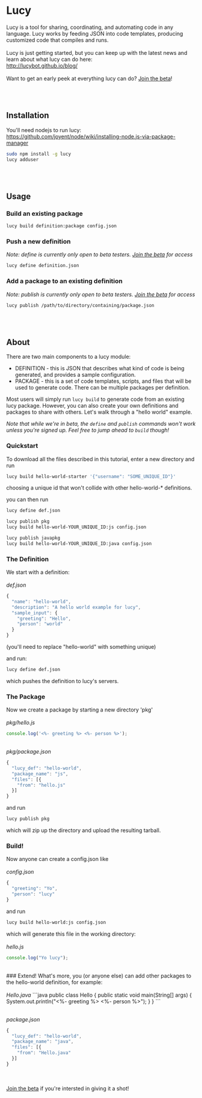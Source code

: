 Lucy
====
Lucy is a tool for sharing, coordinating, and automating code in any language. Lucy works by feeding JSON into code templates, producing customized code that compiles and runs.
<br><br>
Lucy is just getting started, but you can keep up with the latest news and learn about what lucy can do here:<br>
http://lucybot.github.io/blog/
<br><br>
Want to get an early peek at everything lucy can do? <a href="http://lucybot.github.io/blog/">Join the beta</a>!

<br><br>
## Installation
You'll need nodejs to run lucy:<br>
https://github.com/joyent/node/wiki/installing-node.js-via-package-manager

```bash
sudo npm install -g lucy
lucy adduser
```
<br><br>
## Usage
### Build an existing package
```bash
lucy build definition:package config.json
```

### Push a new definition
<i>Note: define is currently only open to beta testers.  <a href="http://lucybot.github.io/blog/">Join the beta</a> for access</i>
```bash
lucy define definition.json
```

### Add a package to an existing definition
<i>Note: publish is currently only open to beta testers. <a href="http://lucybot.github.io/blog/">Join the beta</a> for access</i>
```bash
lucy publish /path/to/directory/containing/package.json
```
<br><br>
## About
There are two main components to a lucy module:<br>
* DEFINITION - this is JSON that describes what kind of code is being generated, and provides a sample configuration.<br>
* PACKAGE - this is a set of code templates, scripts, and files that will be used to generate code. There can be multiple packages per definition.<br>

Most users will simply run ```lucy build``` to generate code from an existing lucy package. However, you can also create your own definitions and packages to share with others. Let's walk through a "hello world" example.

<i>Note that while we're in beta, the ```define``` and ```publish``` commands won't work unless you're signed up. Feel free to jump ahead to ```build``` though!</i>

### Quickstart
To download all the files described in this tutorial, enter a new directory and run
```bash
lucy build hello-world-starter '{"username": "SOME_UNIQUE_ID"}'
```
choosing a unique id that won't collide with other hello-world-* definitions.

you can then run
```bash
lucy define def.json

lucy publish pkg
lucy build hello-world-YOUR_UNIQUE_ID:js config.json

lucy publish javapkg
lucy build hello-world-YOUR_UNIQUE_ID:java config.json
```

### The Definition
We start with a definition:
<br><br><i>def.json</i>
```js
{
  "name": "hello-world",
  "description": "A hello world example for lucy",
  "sample_input": {
    "greeting": "Hello",
    "person": "world"
  }
}
```
(you'll need to replace "hello-world" with something unique)

and run:
```bash
lucy define def.json
```
which pushes the definition to lucy's servers.
<br>
### The Package
Now we create a package by starting a new directory 'pkg'
<br><br><i>pkg/hello.js</i>
```js
console.log('<%- greeting %> <%- person %>');
```

<br><i>pkg/package.json</i>
```js
{
  "lucy_def": "hello-world",
  "package_name": "js",
  "files": [{
    "from": "hello.js"
  }]
}
```

and run
```bash
lucy publish pkg
```
which will zip up the directory and upload the resulting tarball.
<br>
### Build!
Now anyone can create a config.json like
<br><br><i>config.json</i>
```js
{
  "greeting": "Yo",
  "person": "lucy"
}
```

and run
```bash
lucy build hello-world:js config.json
```

which will generate this file in the working directory:
<br><br><i>hello.js</i>
```js
console.log("Yo lucy");
```
<br>
### Extend!
What's more, you (or anyone else) can add other packages to the hello-world definition, for example:
<br><br><i>Hello.java</i>
```java
public class Hello {
  public static void main(String[] args) {
    System.out.println("<%- greeting %> <%- person %>");
  }
}
```

<br><i>package.json</i>
```js
{
  "lucy_def": "hello-world",
  "package_name": "java",
  "files": [{
    "from": "Hello.java"
  }]
}
```
<br><br>
<a href="http://lucybot.github.io/blog/">Join the beta</a> if you're intersted in giving it a shot!

